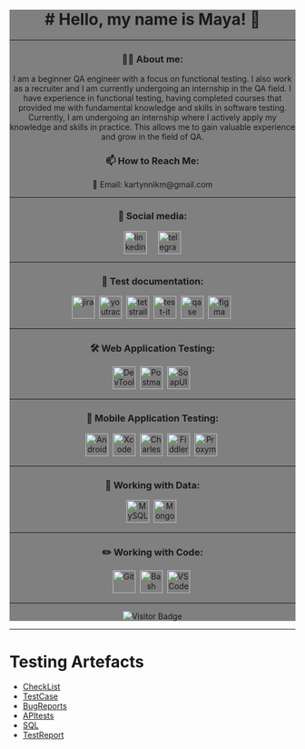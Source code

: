 <div style="background-color: gray;">
<h1 align="center"># Hello, my name is Maya! 👋</h1>

---

<h3 align="center">👨‍💻 About me:</h3>

<p align="center">I am a beginner QA engineer with a focus on functional testing. I also work as a recruiter and I am currently undergoing an internship in the QA field. I have experience in functional testing, having completed courses that provided me with fundamental knowledge and skills in software testing. Currently, I am undergoing an internship where I actively apply my knowledge and skills in practice. This allows me to gain valuable experience and grow in the field of QA.</p>

<div align="center">
  <h3>📫 How to Reach Me:</h3>
  <p>📧 Email: kartynnikm@gmail.com</p>
</div>


---

<h3 align="center">🤝 Social media:</h3>
<div id="badges" style="display: flex; justify-content: center;">
    <a href="https://www.linkedin.com/in/mayakartynnik/" target="_blank" style="margin: 0 10px;">
      <img src="https://cdn-icons-png.flaticon.com/512/2504/2504799.png" width="40" height="40" alt="linkedin" />
    </a>
    <a href="https://t.me/mayakartynnik" target="_blank" style="margin: 0 10px;">
      <img src="https://cdn-icons-png.flaticon.com/512/2111/2111646.png" width="40" height="40" alt="telegram" />
    </a>
</div>



---

<h3 align="center">📁 Test documentation:</h3>

<div align="center">
  <img src="https://cdn.jsdelivr.net/gh/devicons/devicon/icons/jira/jira-original.svg" title="jira" alt="jira" width="40" height="40"/>&nbsp
  <img src="https://upload.wikimedia.org/wikipedia/commons/thumb/8/8d/YouTrack_Icon.svg/1024px-YouTrack_Icon.svg.png?20200803082248" title="youtrack" alt="youtrack" width="40" height="40"/>&nbsp
  <img src="https://codahosted.io/packs/21236/unversioned/assets/LOGO/ba1091c59bab89cd2fd0f289622731fe16113d7b00905abe64759c313a4b73b76c1b0426076ed76cb74752234c734131df46992d5b8b48fc13e264240e4f7119f736cfeb64df36ded54b5cbf6198b9cadedf18dd0cac5c7dbcd16e6336c29363cd1292ba" title="testrail" alt="tetstrail" width="40" height="40"/>&nbsp
  <img src="https://docs.testit.software/images/testit_logo_icon.png" title="test-it" alt="test-it" width="40" height="40"/>&nbsp
  <img src="https://luna1.co/eb0187.png" title="qase" alt="qase" width="40" height="40"/>&nbsp
  <img src="https://cdn.jsdelivr.net/gh/devicons/devicon/icons/figma/figma-original.svg" title="figma" alt="figma" width="40" height="40"/>&nbsp
</div>

---

<h3 align="center">🛠 Web Application Testing:</h3>

<div align="center">
  <img src="https://d33wubrfki0l68.cloudfront.net/38b5c953a4667366685d55db55d057c86db1fc54/a0fdc/static/acae6b24d940347661ca901ea07f47c1/chrome-dev-logo-icon.png" title="DevTools" alt="DevTools" width="40" height="40"/>&nbsp
  <img src="https://img.uxwing.com/wp-content/themes/uxwing/download/brands-social-media/postman-icon.svg" title="Postman" alt="Postman" width="40" height="40"/>&nbsp
  <img src="https://static0.smartbear.co/smartbearbrand/media/images/home/soapui-icon.svg" title="SoapUI" alt="SoapUI" width="40" height="40"/>&nbsp
</div>

---

<h3 align="center">📱 Mobile Application Testing:</h3>

<div align="center">
  <img src="https://cdn.jsdelivr.net/gh/devicons/devicon/icons/androidstudio/androidstudio-original.svg" title="Android Studio" alt="Android Studio" width="40" height="40"/>&nbsp
  <img src="https://cdn.jsdelivr.net/gh/devicons/devicon/icons/xcode/xcode-original.svg" title="Xcode" alt="Xcode" width="40" height="40"/>&nbsp
  <img src="https://cdn.icon-icons.com/icons2/3053/PNG/512/charles_proxy_macos_bigsur_icon_190302.png" title="Charles Proxy" alt="Charles Proxy" width="40" height="40"/>&nbsp
  <img src="https://www.megaleechers.com/storage/Fiddler-Everywhere-Icon.png" title="Fiddler" alt="Fiddler" width="40" height="40"/>&nbsp
  <img src="https://pbs.twimg.com/profile_images/1589614420766126080/slAIVDtr_400x400.jpg" title="Proxyman" alt="Proxyman" width="40" height="40"/>&nbsp
</div>


---

<h3 align="center">💾 Working with Data:</h3>

<div align="center">
  <img src="https://cdn.jsdelivr.net/gh/devicons/devicon/icons/mysql/mysql-original.svg" title="MySQL" alt="MySQL" width="40" height="40"/>&nbsp
  <img src="https://cdn.jsdelivr.net/gh/devicons/devicon/icons/mongodb/mongodb-original.svg" title="MongoDB" alt="MongoDB" width="40" height="40"/>&nbsp
</div>

---

<h3 align="center">✏️ Working with Code:</h3>

<div align="center">
  <img src="https://cdn.jsdelivr.net/gh/devicons/devicon/icons/git/git-original.svg" title="Git" alt="Git" width="40" height="40"/>&nbsp
  <img src="https://upload.wikimedia.org/wikipedia/commons/thumb/4/4b/Bash_Logo_Colored.svg/1024px-Bash_Logo_Colored.svg.png?20180723054350" title="Bash" alt="Bash" width="40" height="40"/>&nbsp
  <img src="https://cdn.jsdelivr.net/gh/devicons/devicon/icons/vscode/vscode-original.svg" title="VSCode" alt="VSCode" width="40" height="40"/>&nbsp
</div>

---

<p align="center">
  <img src="https://visitor-badge.laobi.icu/badge?page_id=mayakartynnik" alt="Visitor Badge" />
</p>
</div>

---
# Testing Artefacts
- [CheckList](https://github.com/mayakartynnik/checklist)
- [TestCase](https://github.com/mayakartynnik/testcase)
- [BugReports](https://github.com/mayakartynnik/BugReport)
- [APItests](https://github.com/mayakartynnik/apitests)
- [SQL](https://github.com/mayakartynnik/SQL)
- [TestReport](https://github.com/mayakartynnik/TestReport)
